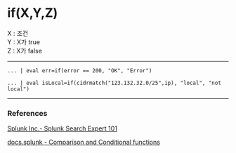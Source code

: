 # if(X,Y,Z)

X : 조건  
Y : X가 true  
Z : X가 false  

---

```
... | eval err=if(error == 200, "OK", "Error")
```
```
... | eval isLocal=if(cidrmatch("123.132.32.0/25",ip), "local", "not local")
```


---

### References
[Splunk Inc.- Splunk Search Expert 101](https://www.coursera.org/learn/splunk-search-expert-101)

[docs.splunk - Comparison and Conditional functions](https://docs.splunk.com/Documentation/Splunk/8.2.6/SearchReference/ConditionalFunctions)